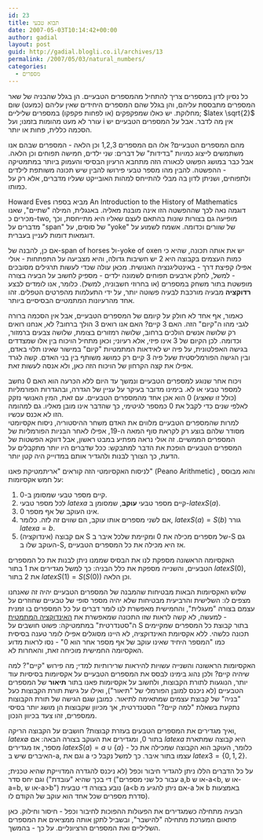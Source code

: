 ```yaml
---
id: 23
title: תבוא טבעי
date: 2007-05-03T10:14:42+00:00
author: gadial
layout: post
guid: http://gadial.blogli.co.il/archives/13
permalink: /2007/05/03/natural_numbers/
categories:
  - מספרים
---
```

כל נסיון לדון במספרים צריך להתחיל מהמספרים הטבעיים. הן בגלל שהבניה של שאר המספרים מתבססת עליהם, והן בגלל שהם המספרים היחידים שאין עליהם (כמעט) שום מחלוקת. יש כאלו שמפקפקים (או לפחות פקפקו) במספרים שליליים; $latex \sqrt{2}$ עורר לא מעט מהומות בזמנו; ועל i אין מה לדבר. אבל על המספרים הטבעיים יש הסכמה כללית, פחות או יותר.

מהם המספרים הטבעיים? אלו הם המספרים 1,2,3 וכן הלאה - המספרים שבהם אנו משתמשים לייצוג כמויות "בדידות" של דברים: שני ילדים, חמישה תפוחים וכן הלאה. אבל כבר במושג הפשוט לכאורה הזה מתחבא הרעיון הבסיסי והעמוק ביותר במתמטיקה - ההפשטה. להבין מהו מספר טבעי פירושו להבין שיש תכונה משותפת לילדים ולתפוחים, ושניתן לדון בה מבלי להתייחס למהות האובייקט שעליו מדברים, אלא רק על כמותו.

Howard Eves מביא בספרו An Introduction to the History of Mathematics דוגמה נאה לכך שההפשטה הזו אינה מובנת מאליה. באנגלית, המילה "שתיים", שאנו מכירים כ-two, מופיעה גם בצורות שונות בהתאם לעצם שאליו היא מתייחסת, וכך מדברים על "span" של סוסים, על "yoke" של שוורים וכדומה. אשמח לשמוע על דוגמאות דומות לעניין בעברית.

אם כן, להבנה של-span of horses ול-yoke of oxen יש את אותה תכונה, שהיא כי כמות העצמים בקבוצה היא 2 יש חשיבות גדולה, והיא מצביעה על התפתחות - אולי אפילו קפיצת דרך - באינטליגנציה האנושית. מכאן עולה שכדי לעשות תרגילים מסובכים - למשל, לחלק ארבעים תפוחים לשמונה ילדים - מספיק לחשוב על הבעיה בצורה מופשטת בתור משחק במספרים (או בחרוזי חשבוניה, למשל). כלומר, אנו לומדים לבצע **רדוקציה** מבעיה מורכבת לבעיה פשוטה יותר, על ידי התעלמות מהפרטים הטפלים. זהו אחד מהרעיונות המתמטיים הבסיסיים ביותר.

כאמור, אף אחד לא חולק על קיומם של המספרים הטבעיים, אבל אין הסכמה ברורה לגבי מהו ה"קיום" הזה. האם 3 קיים? האם אנו רואים 3 הולך ברחוב? לא, אנחנו רואים רק שלושה אנשים הולכים ברחוב, שלושה רמזורים בצומת, שלושה צבעים ברמזור, וכדומה. לכן הקיום של 3 אינו פיזי, אלא רעיוני; וכאן מתחיל הויכוח בין אלו שמצדדים בגישה האפלטונית, על פיה יש לאידאות המתמטיות "קיום" במישור שאינו תלוי באדם, ובין הגישה הפורמליסטית שעל פיה 3 קיים רק כמושג משותף בין בני האדם. קשה לגרד אפילו את קצה הקרחון של הויכוח הזה כאן, ולא אנסה לעשות זאת.

ויכוח אחר שנוגע למספרים הטבעיים ונמשך עד היום ללא הכרעה הוא האם 0 נחשב למספר טבעי או לא. בימינו מדובר בעיקר על עניין של הגדרה, ובהגדרות הפורמליות (כולל זו שאציג) 0 הוא אכן אחד מהמספרים הטבעיים. עם זאת, המין האנושי נזקק לאלפי שנים כדי לקבל את 0 כמספר לגיטימי, כך שהדבר אינו מובן מאליו. גם למהומה הזו לא אכנס עכשיו.  
למרות שהמספרים הטבעיים מלווים את האדם משחר ההיסטוריה, ניסוח אקסיומטי מסודר שלהם בוצע רק לקראת סוף המאה ה-19, אפילו לאחר הבניות הפורמליות של המספרים הממשיים. זה אולי נראה מפתיע במבט ראשון, אבל דווקא הפשטות של המספרים הטבעיים הופכת את הדבר למתבקש: ככל שדברים היו יותר מתקבלים על הדעת, כך הצורך לבנות ולהגדיר אותם במדוייק היה קטן יותר.

לניסוח האקסיומטי הזה קוראים "אריתמטיקת פאנו" (Peano Arithmetic) , והוא מבוסס על חמש אקסיומות:

  1. קיים מספר טבעי שמסומן ב-0.
  2. לכל מספר טבעי $latex a$ קיים מספר טבעי **עוקב**, שמסומן ב-$latex S(a)$.
  3. 0 אינו העוקב של אף מספר.
  4. אם לשני מספרים אותו עוקב, הם שווים זה לזה. כלומר, $latex S(a)=S(b)$ גורר $latex a=b$.
  5. (אינדוקציה) אם קבוצה S של מספרים מכילה את 0 ומקיימת שלכל איבר ב-S גם העוקב שלו ב-S, אז היא מכילה את כל המספרים הטבעיים.

האקסיומה הראשונה מספקת לנו את הבסיס שממנו ניתן לבנות את כל המספרים הטבעיים, והשנייה מספקת את כלל הבניה: כך למשל מגדירים את 1 בתור $latex S(0)$, את 2 בתור $latex S(1)=S(S(0))$ וכן הלאה.

שלוש האקסיומות הבאות מבטיחות שהמבנה של המספרים הטבעיים יהיה זה שאנחנו מצפים לו: השלישית והרביעית מבטיחות שלא יהיה מספר סופי של טבעיים שחוזרים על עצמם בצורה "מעגלית", והחמישית מאפשרת לנו לומר דברים על כל המספרים בו זמנית - למעשה, לא קשה לראות שזו התכונה שמאפשרת את [האינדוקציה המתמטית](http://he.wikipedia.org/wiki/%D7%90%D7%99%D7%A0%D7%93%D7%95%D7%A7%D7%A6%D7%99%D7%94_%D7%9E%D7%AA%D7%9E%D7%98%D7%99%D7%AA) ה"סטנדרטית" במתמטיקה: פשוט חושבים על S בתור קבוצת כל המספרים שמקיימים תכונה כלשהי. ללא אקסיומת האינדוקציה, לא היינו מסוגלים אפילו לומר טענה בסיסית כמו "המספר היחיד שאינו עוקב של אף מספר אחר הוא 0" - נסו לראות מדוע האקסיומה החמישית מוכיחה זאת, והאחרות לא.

האקסיומות הראשונה והשנייה עשויות להיראות שרירותיות למדי; מה פירוש "קיים"? למה שיהיה קיים? ולכן נהוג בימינו לבסס את המספרים הטבעיים על אקסיומות בסיסיות עוד יותר, הנוגעות לתורת הקבוצות, ולחשוב על אקסיומות פאנו בתור **תיאור** של המספרים הטבעיים (לא ניכנס למובן הפורמלי של "תיאור"), ואילו על גישת תורת הקבוצות כעל "בניה" של קבוצת עצמים שמתאימה לתיאור. כמובן שגם הגישה של תורת הקבוצות נתקעת בשאלת "למה קיים?" הסטנדרטית, אך מכיוון שקבוצות הן מושג יותר בסיסי ממספרים, זהו צעד בכיוון הנכון.

ואיך מגדירים את המספרים הטבעים בעזרת קבוצות? חושבים על הקבוצה הריקה, $latex \emptyset$ בתור 0, ומגדירים את העוקב בצורה הבאה: אם $latex a$ היא קבוצה שמתארת מספר, אז מגדירים $latex S(a)=a\cup\{a\}$ - כלומר, העוקב הוא הקבוצה שמכילה את כל האיברים שיש ב-a, וגם את a עצמו בתור איבר. כך למשל נקבל כי $latex 3=\{0,1,2\}$.

על כל הדברים הללו ניתן להגדיר חיבור וכפל (לא ניכנס להגדרה המדוייקת שהיא טכנית; די בכך שהיא "עובדת") וגם יחס סדר ("עבור כל שני מספרים a,b או ש-a<b, או ש-a=b, או ש-a>b") נובע בצורה די טבעית (a<b אם ניתן להגיע מ-a אל b באמצעות סדרת מספרים שכל אחד הוא עוקב של הקודם לו).

הבעיה מתחילה כשמגדירים את הפעולות ההפוכות לחיבור וכפל - חיסור וחילוק. כאן פתאום המערכת מתחילה "להישבר", ובשביל לתקן אותה ממציאים את המספרים השליליים ואת המספרים הרציונליים. על כך - בהמשך.